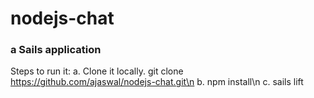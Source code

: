 # nodejs-chat
### a Sails application

Steps to run it:
a. Clone it locally. git clone https://github.com/ajaswal/nodejs-chat.git\n
b. npm install\n
c. sails lift

